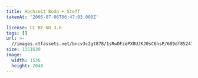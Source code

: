 ```yaml
---
title: Hochzeit Bodo + Steff
takenAt: '2005-07-06T06:47:03.000Z'

license: CC BY-ND 3.0
tags: []
url: >-
  //images.ctfassets.net/bncv3c2gt878/1sRwOFzePX0UJKJ0sC6hsP/689df85247b7a577c844790fa4195082/hochzeit-bodo--steff_4560368618_o
size: 1151630
image:
  width: 1536
  height: 2048
---
```

